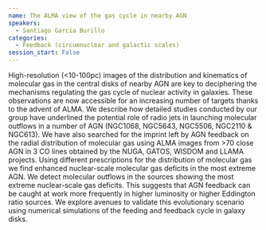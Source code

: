 ```yaml
---
name: The ALMA view of the gas cycle in nearby AGN
speakers:
  - Santiago Garcia Burillo
categories:
  - Feedback (circumnuclear and galactic scales)
session_start: False
---
```


High-resolution (<10-100pc) images of the distribution and kinematics of molecular gas in the central disks of nearby AGN are key to deciphering the mechanisms regulating the gas cycle of nuclear activity in galaxies. These observations are now accessible for an increasing number of targets thanks to the advent of ALMA.  We describe how detailed studies conducted by our group have underlined the potential role of radio jets in launching molecular outflows in a number of AGN (NGC1068, NGC5643, NGC5506, NGC2110 & NGC613). We have also searched for the imprint left by AGN feedback on the radial distribution of molecular gas using ALMA images from >70 close AGN in 3 CO lines obtained by the NUGA, GATOS, WISDOM and LLAMA projects. Using different prescriptions for the distribution of molecular gas  we find enhanced nuclear-scale molecular gas deficits in the most extreme AGN. We detect molecular outflows in the sources showing the most extreme nuclear-scale gas deficits. This suggests that AGN feedback can be caught at work more frequently  in higher luminosity or higher Eddington ratio sources. We explore avenues to validate this evolutionary scenario using numerical simulations of the feeding and feedback cycle in galaxy disks.